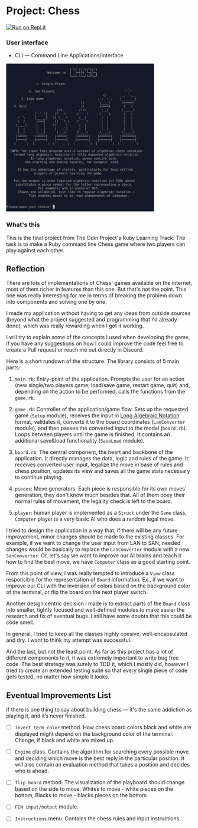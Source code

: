 # Project: Chess

[![Run on Repl.it](https://repl.it/badge/github/Pandenok/chess)](http://chess.pandenok.repl.run/)

### User interface

- CLI — Command Line Applications/Interface

<img src="img/chess.gif" alt="Chess in action" width="400" height="400">

### What's this

This is the final project from The Odin Project's Ruby Learning Track. The task is to make a Ruby command line Chess game where two players can play against each other. 

## Reflection

There are lots of implementations of Chess' games available on the internet, most of them richer in features than this one. But that's not the point. This one was really interesting for me in terms of breaking the problem down into components and solving one by one.

I made my application without having to get any ideas from outside sources (beyond what the project suggested and programming that I'd already done), which was really rewarding when I got it working.

I will try to explain some of the concepts I used when developing the game, if you have any suggestions on how I could improve the code feel free to create a Pull request or reach me out directly in Discord.

Here is a short rundown of the structure. The library consists of 5 main parts:

1. `main.rb`: Entry-point of the application. Prompts the user for an action (new single/two players game, load/save game, restart game, quit) and, depending on the action to be performed, calls the functions from the `game.rb`.

2. `game.rb`: Controller of the application/game flow. Sets up the requested game (`Setup` module), receives the input in [Long Algebraic Notation](https://en.wikipedia.org/wiki/Algebraic_notation_(chess)#Long_algebraic_notation) format, validates it, converts it to the board coordinates (`LanConverter` module), and then passes the converted input to the model (`board.rb`). Loops between players until the game is finished. It contains an additional save&load functionality (`SaveLoad` module).

3. `board.rb`: The central component, the heart and backbone of the application. It directly manages the data, logic and rules of the game. It receives converted user input, legalize the move in base of rules and chess position, updates its view and saves all the game stats necessary to continue playing.

4. `pieces`: Move generators. Each piece is responsible for its own moves' generation, they don't know much besides that. All of them obey their normal rules of movement, the legality check is left to the board.

5. `player`: human player is implemented as a `Struct` under the `Game` class, `Computer` player is a very basic AI who does a random legal move.

I tried to design the application in a way that, if there will be any future improvement, minor changes should be made to the existing classes. For example, if we want to change the user input from LAN to SAN, needed changes would be basically to replace the `LanConverter` module with a new `SanConverter`. Or, let's say we want to improve our AI brains and teach it how to find the best move, we have `Computer` class as a good starting point.

From this point of view, I was really tempted to introduce a `View` class responsible for the representation of `Board` information. Ex., if we want to improve our CLI with the inversion of colors based on the background color of the terminal, or flip the board on the next player switch.

Another design centric decision I made is to extract parts of the `Board` class into smaller, tightly focused and well-defined modules to make easier the research and fix of eventual bugs. I still have some doubts that this could be code smell.

In general, I tried to keep all the classes highly coesive, well-encapsulated and dry. I want to think my attempt was successful. 

And the last, but not the least point. As far as this project has a lot of different components to it, it was extremely important to write bug free code. The best strategy was surely to TDD it, which I mostly did, however I tried to create an extended testing suite so that every single piece of code gets tested, no matter how simple it looks.

## Eventual Improvements List

If there is one thing to say about building chess — it's the same addiction as playing it, and it’s never finished.

- [ ] `invert_term_color` method. How chess board colors black and white are displayed might depend on the background color of the terminal. Change, if black and white are mixed up.

- [ ] `Engine` class. Contains the algorithm for searching every possible move and deciding which move is the best reply in the particular position. It will also contain an evaluation method that takes a position and decides who is ahead.

- [ ] `flip_board` method. The visualization of the playboard should change based on the side to move: Whites to move - white pieces on the bottom, Blacks to move - blacks pieces on the bottom.

- [ ] `FEN input/output` module. 

- [ ] `Instructions` menu. Contains the chess rules and input instructions.